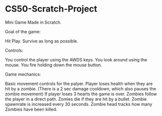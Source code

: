 # CS50-Scratch-Project
Mini Game Made in Scratch.

Goal of the game:

  Hit Play.
  Survive as long as possible.

Controls:

  You control the player using the AWDS keys.
  You look around using the mouse.
  You fire holding down the mouse button.

Game mechanics:

  Basic movement controls for the palyer.
  Player loses health when they are hit by a zombie. (There is a 2 sec damage cooldown, which also pauses the zombie movement)
  If player loses 3 hearts the game is over.
  Zombies follow the player in a direct path.
  Zomies die if they are hit by a bullet.
  Zombie spawnrate is increased every 30 seconds.
  Zombie head tracks how many Zombies have been killed.
